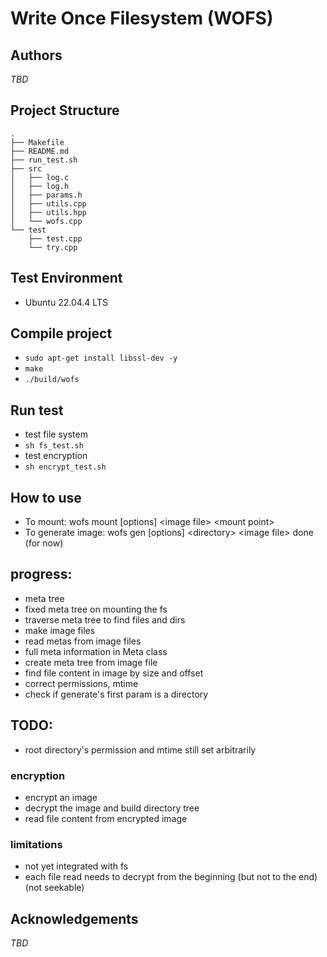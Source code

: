 # Write Once Filesystem (WOFS)

## Authors

*TBD*

## Project Structure

```
.
├── Makefile
├── README.md
├── run_test.sh
├── src
│   ├── log.c
│   ├── log.h
│   ├── params.h
│   ├── utils.cpp
│   ├── utils.hpp
│   └── wofs.cpp
└── test
    ├── test.cpp
    └── try.cpp
```
## Test Environment
+ Ubuntu 22.04.4 LTS

## Compile project
+ `sudo apt-get install libssl-dev -y`
+ `make`
+ `./build/wofs`

## Run test
+ test file system
+ `sh fs_test.sh`
+ test encryption
+ `sh encrypt_test.sh`

## How to use

+ To mount: wofs mount [options] \<image file> \<mount point>
+ To generate image: wofs gen [options] \<directory> \<image file>
done (for now)

## progress: 

+ meta tree
+ fixed meta tree on mounting the fs
+ traverse meta tree to find files and dirs
+ make image files
+ read metas from image files
+ full meta information in Meta class
+ create meta tree from image file
+ find file content in image by size and offset 
+ correct permissions, mtime
+ check if generate's first param is a directory

## TODO:
+ root directory's permission and mtime still set arbitrarily

### encryption

+ encrypt an image 
+ decrypt the image and build directory tree
+ read file content from encrypted image 

### limitations

+ not yet integrated with fs
+ each file read needs to decrypt from the beginning (but not to the end) (not seekable)


## Acknowledgements
*TBD*

